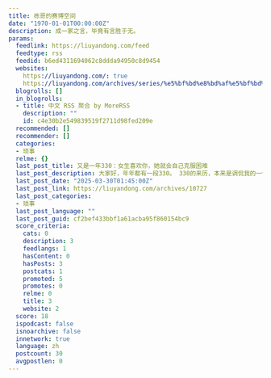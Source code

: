 ```yaml
---
title: 栋哥的赛博空间
date: "1970-01-01T00:00:00Z"
description: 成一家之言，毕竟有言胜于无。
params:
  feedlink: https://liuyandong.com/feed
  feedtype: rss
  feedid: b6ed4311694062c8ddda94950c8d9454
  websites:
    https://liuyandong.com/: true
    https://liuyandong.com/archives/series/%e5%bf%bd%e8%bd%af%e5%bf%bd%e7%a1%ac: false
  blogrolls: []
  in_blogrolls:
  - title: 中文 RSS 聚合 by MoreRSS
    description: ""
    id: c4e30b2e549839519f2711d98fed209e
  recommended: []
  recommender: []
  categories:
  - 琐事
  relme: {}
  last_post_title: 又是一年330：女生喜欢你，她就会自己克服困难
  last_post_description: 大家好，年年都有一段330。 330的来历，本来是调侃我的一位舔狗听众红薯的，因为他当年舔别人的时候，经常花3 […]
  last_post_date: "2025-03-30T01:45:00Z"
  last_post_link: https://liuyandong.com/archives/10727
  last_post_categories:
  - 琐事
  last_post_language: ""
  last_post_guid: cf2bef433bbf1a61acba95f860154bc9
  score_criteria:
    cats: 0
    description: 3
    feedlangs: 1
    hasContent: 0
    hasPosts: 3
    postcats: 1
    promoted: 5
    promotes: 0
    relme: 0
    title: 3
    website: 2
  score: 18
  ispodcast: false
  isnoarchive: false
  innetwork: true
  language: zh
  postcount: 30
  avgpostlen: 0
---
```

